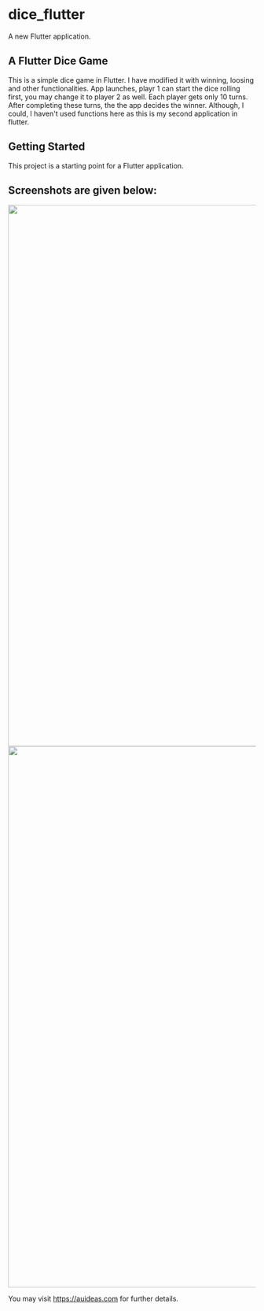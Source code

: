 # dice_flutter

A new Flutter application.

## A Flutter Dice Game
This is a simple dice game in Flutter. I have modified it with winning, loosing and other functionalities. App launches, playr 1 can start the dice rolling first, you may change it to player 2 as well. Each player gets only 10 turns. After completing these turns, the the app decides the winner. Although, I could, I haven't used functions here as this is my second application in flutter.

## Getting Started

This project is a starting point for a Flutter application.
## Screenshots are given below: 
<img src="https://user-images.githubusercontent.com/43939523/115489161-2b85e280-a275-11eb-8e70-60d26e006672.png" width="512" height="1100">
<img src="https://user-images.githubusercontent.com/43939523/115489181-30e32d00-a275-11eb-9b45-7b1ab2f16b68.png" width="512" height="1100">

You may visit https://auideas.com for further details. 
